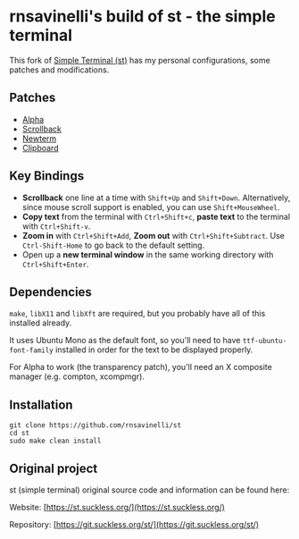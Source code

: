 # rnsavinelli's build of st - the simple terminal

This fork of [Simple Terminal (st)](https://st.suckless.org/) has my personal configurations, some patches and modifications.

## Patches

+ [Alpha](https://st.suckless.org/patches/alpha/)
+ [Scrollback](https://st.suckless.org/patches/scrollback/)
+ [Newterm](https://st.suckless.org/patches/newterm/)
+ [Clipboard](https://st.suckless.org/patches/clipboard/)

## Key Bindings

+ **Scrollback** one line at a time with `Shift+Up` and `Shift+Down`. Alternatively, since mouse scroll support is enabled, you can use `Shift+MouseWheel`.
+ **Copy text** from the terminal with `Ctrl+Shift+c`, **paste text** to the terminal with `Ctrl+Shift-v`.
+ **Zoom in** with `Ctrl+Shift+Add`, **Zoom out** with `Ctrl+Shift+Subtract`. Use `Ctrl-Shift-Home` to go back to the default setting.
+ Open up a **new terminal window** in the same working directory with `Ctrl+Shift+Enter`.

## Dependencies

`make`, `libX11` and `libXft` are required, but you probably have all of this installed already.

It uses Ubuntu Mono as the default font, so you'll need to have `ttf-ubuntu-font-family` installed in order for the text to be displayed properly.

For Alpha to work (the transparency patch), you'll need an X composite manager (e.g. compton, xcompmgr).

## Installation
```
git clone https://github.com/rnsavinelli/st
cd st
sudo make clean install
```

## Original project
st (simple terminal) original source code and information can be found here:

Website: [https://st.suckless.org/](https://st.suckless.org/)

Repository: [https://git.suckless.org/st/](https://git.suckless.org/st/)

